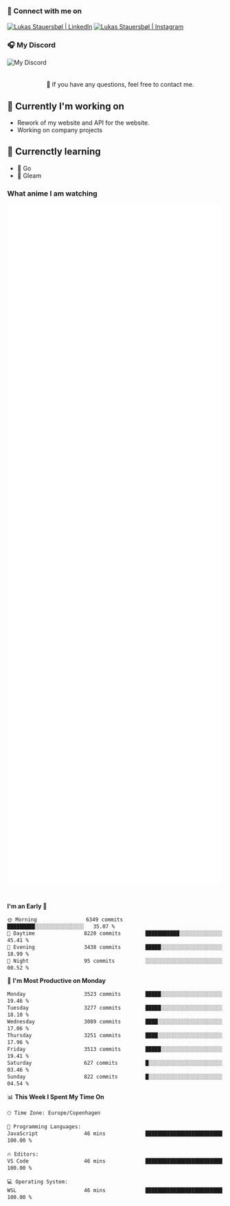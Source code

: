 ### 🔗 Connect with me on
<a href="https://www.instagram.com/lukas_stauersbol" target="_blank"><img align="center" src="https://raw.githubusercontent.com/stauersbol/stauersbol/main/images/instagram.svg" alt="Lukas Stauersbøl | LinkedIn" width="30px"/></a>
<a href="https://www.linkedin.com/in/lukas-stauersbol/" target="_blank"><img align="center" src="https://raw.githubusercontent.com/stauersbol/stauersbol/main/images/linkedin.svg" alt="Lukas Stauersbøl | Instagram" width="30px"/></a>

<p align="center">
 <h3>🎧 My Discord</h3>
 <img align="left" height="55px" src="https://discord.c99.nl/widget/theme-2/147806323323568128.png" alt="My Discord" />
</p>

<br/>
<br/>
<br/>
💬 If you have any questions, feel free to contact me.

## 🔭 Currently I'm working on
- Rework of my website and API for the website.
- Working on company projects
 
## 🌱 Currenctly learning
- 💙 Go
- 💜 Gleam

### What anime I am watching
<a href="https://anilist.co/user/slashiy/" align="center"><img align="center" width="500px" src="metrics.plugin.personal.anilist.svg" /></a>

<br/>

<!--START_SECTION:waka-->
**I'm an Early 🐤** 

```text
🌞 Morning                6349 commits        █████████░░░░░░░░░░░░░░░░   35.07 % 
🌆 Daytime                8220 commits        ███████████░░░░░░░░░░░░░░   45.41 % 
🌃 Evening                3438 commits        █████░░░░░░░░░░░░░░░░░░░░   18.99 % 
🌙 Night                  95 commits          ░░░░░░░░░░░░░░░░░░░░░░░░░   00.52 % 
```
📅 **I'm Most Productive on Monday** 

```text
Monday                   3523 commits        █████░░░░░░░░░░░░░░░░░░░░   19.46 % 
Tuesday                  3277 commits        █████░░░░░░░░░░░░░░░░░░░░   18.10 % 
Wednesday                3089 commits        ████░░░░░░░░░░░░░░░░░░░░░   17.06 % 
Thursday                 3251 commits        ████░░░░░░░░░░░░░░░░░░░░░   17.96 % 
Friday                   3513 commits        █████░░░░░░░░░░░░░░░░░░░░   19.41 % 
Saturday                 627 commits         █░░░░░░░░░░░░░░░░░░░░░░░░   03.46 % 
Sunday                   822 commits         █░░░░░░░░░░░░░░░░░░░░░░░░   04.54 % 
```


📊 **This Week I Spent My Time On** 

```text
🕑︎ Time Zone: Europe/Copenhagen

💬 Programming Languages: 
JavaScript               46 mins             █████████████████████████   100.00 % 

🔥 Editors: 
VS Code                  46 mins             █████████████████████████   100.00 % 

💻 Operating System: 
WSL                      46 mins             █████████████████████████   100.00 % 
```


<!--END_SECTION:waka-->
